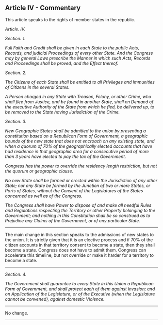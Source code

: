 
## Article IV - Commentary

This article speaks to the rights of member states in the republic.


_Article. IV._



_Section. 1._




_Full Faith and Credit shall be given in each State to the public Acts, Records, and judicial Proceedings of every other State. And the Congress may by general Laws prescribe the Manner in which such Acts, Records and Proceedings shall be proved, and the Effect thereof._



_Section. 2._



_The Citizens of each State shall be entitled to all Privileges and Immunities of Citizens in the several States._



_A Person charged in any State with Treason, Felony, or other Crime, who shall flee from Justice, and be found in another State, shall on Demand of the executive Authority of the State from which he fled, be delivered up, to be removed to the State having Jurisdiction of the Crime._


_Section. 3._

_New Geographic States shall be admitted to the union by presenting a constitution based on a Republican Form of Government, a geographic bounds of the new state that does not encroach on any existing state, and when a quorum of 70% of the geographically elected accounts that have had residence in that geographic area for a consecutive period of more than 3 years have elected to pay the tax of the Government._


_Congress has the power to override the residency length restriction, but not the quorum or geographic clause._



_No new State shall be formed or erected within the Jurisdiction of any other State; nor any State be formed by the Junction of two or more States, or Parts of States, without the Consent of the Legislatures of the States concerned as well as of the Congress._



_The Congress shall have Power to dispose of and make all needful Rules and Regulations respecting the Territory or other Property belonging to the Government; and nothing in this Constitution shall be so construed as to Prejudice any Claims of the Government, or of any particular State._


---

The main change in this section speaks to the admissions of new states to the union. It is strictly given that it is an elective process and if 70% of the citizen accounts in that territory consent to become a state, then they shall become a state.  Congress does not have to admit them.  Congress can accelerate this timeline, but not override or make it harder for a territory to become a state.


---

_Section. 4._

_The Government shall guarantee to every State in this Union a Republican Form of Government, and shall protect each of them against Invasion; and on Application of the Legislature, or of the Executive (when the Legislature cannot be convened), against domestic Violence._


---

No change.




---
